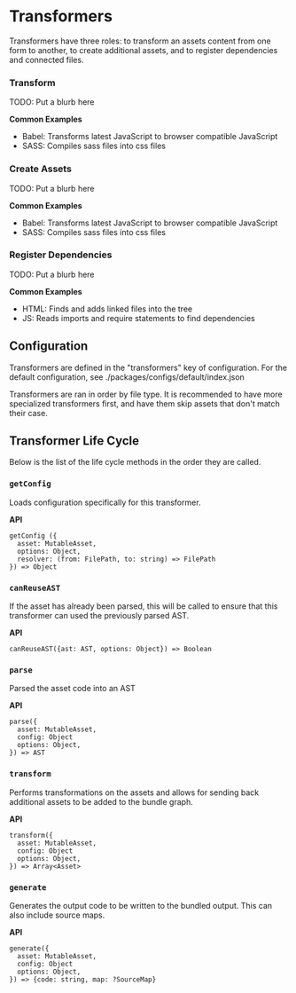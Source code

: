 # Transformers

Transformers have three roles: to transform an assets content from one form to another, to create additional assets, and to register dependencies and connected files.

### Transform

TODO: Put a blurb here

**Common Examples**

- Babel: Transforms latest JavaScript to browser compatible JavaScript
- SASS: Compiles sass files into css files

### Create Assets

TODO: Put a blurb here

**Common Examples**

- Babel: Transforms latest JavaScript to browser compatible JavaScript
- SASS: Compiles sass files into css files

### Register Dependencies

TODO: Put a blurb here

**Common Examples**

- HTML: Finds and adds linked files into the tree
- JS: Reads imports and require statements to find dependencies

## Configuration

Transformers are defined in the "transformers" key of configuration. For the default configuration, see
./packages/configs/default/index.json

Transformers are ran in order by file type. It is recommended to have more specialized transformers first, and have them skip assets that don't match their case.

## Transformer Life Cycle

Below is the list of the life cycle methods in the order they are called.

### `getConfig`

Loads configuration specifically for this transformer.

**API**

```
getConfig ({
  asset: MutableAsset,
  options: Object,
  resolver: (from: FilePath, to: string) => FilePath
}) => Object
```

### `canReuseAST`

If the asset has already been parsed, this will be called to ensure that this transformer can used the previously parsed AST.

**API**

```
canReuseAST({ast: AST, options: Object}) => Boolean
```

### `parse`

Parsed the asset code into an AST

**API**

```
parse({
  asset: MutableAsset,
  config: Object
  options: Object,
}) => AST
```

### `transform`

Performs transformations on the assets and allows for sending back additional assets to be added to the bundle graph.

**API**

```
transform({
  asset: MutableAsset,
  config: Object
  options: Object,
}) => Array<Asset>
```

### `generate`

Generates the output code to be written to the bundled output. This can also include source maps.

**API**

```
generate({
  asset: MutableAsset,
  config: Object
  options: Object,
}) => {code: string, map: ?SourceMap}
```
